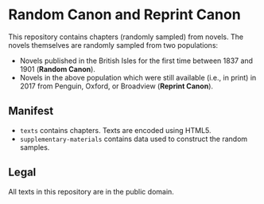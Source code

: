 Random Canon and Reprint Canon
=================================

This repository contains chapters (randomly sampled) from novels. The novels themselves are randomly sampled from two populations:

-	Novels published in the British Isles for the first time between 1837 and 1901 (**Random Canon**).
-	Novels in the above population which were still available (i.e., in print) in 2017 from Penguin, Oxford, or Broadview (**Reprint Canon**).

Manifest
--------

-	`texts` contains chapters. Texts are encoded using HTML5.
-	`supplementary-materials` contains data used to construct the random samples.

Legal
-----

All texts in this repository are in the public domain.

